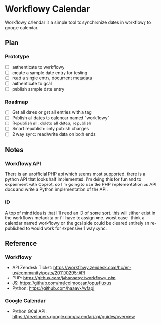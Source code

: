 # Workflowy Calendar

Workflowy calendar is a simple tool to synchronize dates in workflowy to google
calendar.

## Plan

### Prototype

* [ ] authenticate to workflowy
* [ ] create a sample date entry for testing
* [ ] read a single entry, document metadata
* [ ] authenticate to gcal
* [ ] publish sample date entry  

### Roadmap

* [ ] Get all dates or get all entries with a tag
* [ ] Publish all dates to calendar named "workflowy"
* [ ] Republish all: delete all dates, republish
* [ ] Smart republish: only publish changes
* [ ] 2 way sync: read/write data on both ends

## Notes

### Workflowy API

There is an unofficial PHP api which seems most supported. there is a python
API that looks half implemented. i'm doing this for fun and to experiment with
Copilot, so I'm going to use the PHP implementation as API docs and write a
Python implementation of the API.

### ID

A top of mind idea is that I'll need an ID of some sort. this will either exist in the 
workflowy metadata or i'll have to assign one. worst case i think a calendar
named workflowy on the gcal side could be cleared entirely an re-published to
would work for expensive 1 way sync.

## Reference

### Workflowy

* API Zendesk Ticket: https://workflowy.zendesk.com/hc/en-us/community/posts/201100295-API
* PHP: https://github.com/johansatge/workflowy-php
* JS: https://github.com/malcolmocean/opusfluxus
* Python: https://github.com/haaavk/wfapi

### Google Calendar

* Python GCal API: https://developers.google.com/calendar/api/guides/overview

